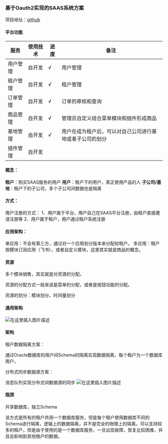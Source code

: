 
### 基于Oauth2实现的SAAS系统方案
项目地址：[github](https://github.com/hints0816/auth-saas)

#### 平台功能

|  服务     | 使用技术     |   进度         |    备注   |
|----------|-------------|---------------|-----------|
|  用户管理 | 自开发       |   √          | 用户管理          |
|  租户管理 | 自开发       |   √          | 租户管理          |
|  订单管理 | 自开发       |   √          | 订单的审核和查询  |
|  商品管理 | 自开发       |   √          | 管理员自定义组合菜单模块和插件形成商品               |
|  基地管理 | 自开发       |   √          | 用户在成为租户后，可以对自己公司进行基地或者子公司的划分       |
|  插件管理 | 自开发       |            |        |

#### 概念：

**租户**：购买SAAS服务的用户
**用户**：租户下的用户，真正使用产品的人
**子公司/基地**：租户下的子公司，多个子公司间数据也是隔离

#### 方式：

用户注册的方式：
1、用户属于平台，用户自己在SAAS平台注册，由租户直接邀请注册等
2、用户属于租户，用户通过租户系统注册


#### 应用架构：

单应用：不会有第三方，通过对一个应用划分版本来分配给租户。
多应用：租户按模块订阅应用（飞书），或者自定义模块，这里其实就是商品的概念。


#### 资源

多个模块销售，其实就是对资源的分配。

资源的分配方式一般来说是菜单的分配，或者是按钮功能的分配。

资源的划分：模块划分，时间量划分

#### 通用架构
![在这里插入图片描述](https://img-blog.csdnimg.cn/d8e4660c4baa4ad88c9fddee65ab9dd6.png)

#### 架构

租户数据隔离方案：

通过Oracle数据库的用户间Schema的隔离实现数据隔离，每个租户为一个数据库用户。



分布式同步数据源方案：

消息队列实现分布式间数据源的同步
![在这里插入图片描述](https://img-blog.csdnimg.cn/9b2740d18bfb4b76915f6a579f5dc8f5.png)


#### 瓶颈
共享数据库，独立Schema

该方式是所有的租户共用一个数据库服务，但是每个租户使用数据库不同的Schema进行隔离，逻辑上的数据隔离，并不是完全的物理上的隔离，可以支持较多的租户，但是由于使用的是一个数据库服务，一旦出现故障，恢复比较困难，并且会影响到其他租户的数据。

